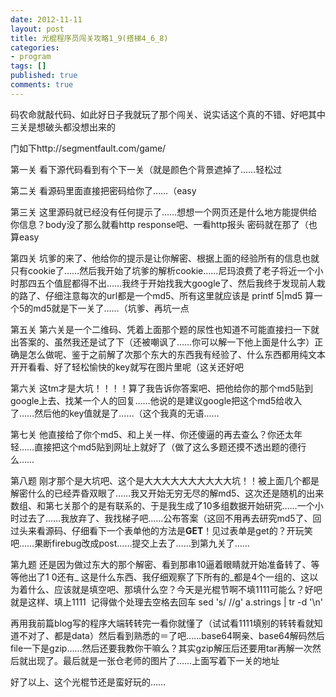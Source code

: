 ```yaml
---
date: 2012-11-11
layout: post
title: 光棍程序员闯关攻略1_9(搭梯4_6_8)
categories:
- program
tags: []
published: true
comments: true
---
```

<p>码农命就敲代码、如此好日子我就玩了那个闯关、说实话这个真的不错、好吧其中三关是想破头都没想出来的</p>

<p>门如下http://segmentfault.com/game/</p>

<p>第一关 看下源代码看到有个下一关（就是颜色个背景遮掉了……轻松过</p>

<p>第二关 看源码里面直接把密码给你了……（easy</p>

<p>第三关 这里源码就已经没有任何提示了……想想一个网页还是什么地方能提供给你信息？body没了那么就看http response吧、一看http报头 密码就在那了（也算easy</p>

<p>第四关 坑爹的来了、他给你的提示是让你解密、根据上面的经验所有的信息也就只有cookie了……然后我开始了坑爹的解析cookie……尼玛浪费了老子将近一个小时那四五个值屁都得不出……我终于开始找我大google了、然后我终于发现前人栽的路了、仔细注意每次的url都是一个md5、所有这里就应该是 printf 5|md5 算一个5的md5就是下一关了……（坑爹、再坑一点</p>

<p>第五关 第六关是一个二维码、凭着上面那个题的尿性也知道不可能直接扫一下就出答案的、虽然我还是试了下（还被嘲讽了……你可以解一下他上面是什么字）正确是怎么做呢、鉴于之前解了次那个东大的东西我有经验了、什么东西都用纯文本开开看看、好了轻松愉快的key就写在图片里呢（这关还好吧</p>

<p>第六关 这tm才是大坑！！！！算了我告诉你答案吧、把他给你的那个md5贴到google上去、找某一个人的回复……他说的是建议google把这个md5给收入了……然后他的key值就是了……（这个我真的无语……</p>

<p>第七关 他直接给了你个md5、和上关一样、你还傻逼的再去查么？你还太年轻……直接把这个md5贴到网址上就好了（做了这么多题还摸不透出题的德行么……</p>

<p>第八题 刚才那个是大坑吧、这个是大大大大大大大大大大坑！！被上面几个都是解密什么的已经弄昏双眼了……我又开始无穷无尽的解md5、这次还是随机的出来数组、和第七关那个的是有联系的、于是我生成了10多组数据开始研究……一个小时过去了……我放弃了、我找梯子吧……公布答案（这回不用再去研究md5了、回过头来看源码、仔细看下一个表单他的方法是<strong>GET</strong>！见过表单是get的？开玩笑吧……果断firebug改成post……提交上去了……到第九关了……</p>

<p>第九题 还是因为做过东大的那个解密、看到那串10逼着眼睛就开始准备转了、等等他出了1 0还有_ 这是什么东西、我仔细观察了下所有的_都是4个一组的、这以为着什么、应该就是填空吧、那填什么空？今天是光棍节啊不填1111可能么？好吧就是这样、填上1111  记得做个处理去空格去回车 sed 's/ //g' a.strings | tr -d '\n'</p>

<p>再用我前篇blog写的程序大端转转完一看你就懂了（试试看1111填别的转转看就知道不对了、都是data）然后看到熟悉的＝了吧……base64啊亲、base64解码然后file一下是gzip……然后还要我教你干嘛么？其实gzip解压后还要用tar再解一次然后就出现了。最后就是一张仓老师的图片了……上面写着下一关的地址</p>

<p>好了以上、这个光棍节还是蛮好玩的……</p>

<p>&nbsp;</p>
